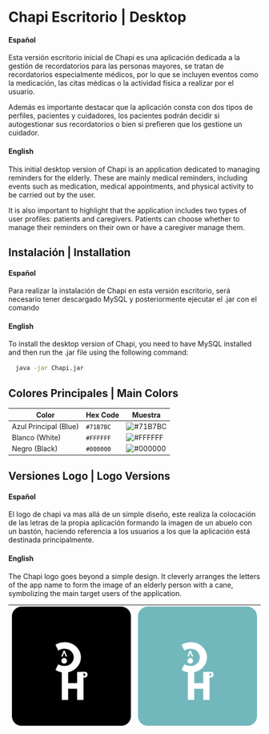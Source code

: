 
# Chapi Escritorio | Desktop

#### Español

Esta versión escritorio inicial de Chapi es una aplicación dedicada a la gestión de recordatorios para las personas mayores, se tratan de recordatorios especialmente médicos, por lo que se incluyen eventos como la medicación, las citas médicas o la actividad física a realizar por el usuario.

Además es importante destacar que la aplicación consta con dos tipos de perfiles, pacientes y cuidadores, los pacientes podrán decidir si autogestionar sus recordatorios o bien si prefieren que los gestione un cuidador.

#### English

This initial desktop version of Chapi is an application dedicated to managing reminders for the elderly. These are mainly medical reminders, including events such as medication, medical appointments, and physical activity to be carried out by the user.

It is also important to highlight that the application includes two types of user profiles: patients and caregivers. Patients can choose whether to manage their reminders on their own or have a caregiver manage them.
## Instalación | Installation

#### Español

Para realizar la instalación de Chapi en esta versión escritorio, será necesario tener descargado MySQL y posteriormente ejecutar el .jar con el comando

#### English 

To install the desktop version of Chapi, you need to have MySQL installed and then run the .jar file using the following command:

```bash
  java -jar Chapi.jar
```
    
## Colores Principales | Main Colors

| Color             | Hex Code   | Muestra                                                              |
|------------------|------------|----------------------------------------------------------------------|
| Azul Principal (Blue)    | `#71B7BC`  | ![#71B7BC](https://singlecolorimage.com/get/71B7BC/30x30)            |
| Blanco (White)            | `#FFFFFF`  | ![#FFFFFF](https://singlecolorimage.com/get/FFFFFF/30x30)            |
| Negro (Black)             | `#000000`  | ![#000000](https://singlecolorimage.com/get/000000/30x30)            |

## Versiones Logo | Logo Versions

#### Español 

El logo de chapi va mas allá de un simple diseño, este realiza la colocación de las letras de la propia aplicación formando la imagen de un abuelo con un bastón, haciendo referencia a los usuarios a los que la aplicación está destinada principalmente.

#### English

The Chapi logo goes beyond a simple design. It cleverly arranges the letters of the app name to form the image of an elderly person with a cane, symbolizing the main target users of the application.

| ![Logo 1](src/main/resources/images/chapi_logos_negroBlanco.png) | ![Logo 2](src/main/resources/images/chapi_logos_azulOscuro.png) |
|:--:|:--:|

